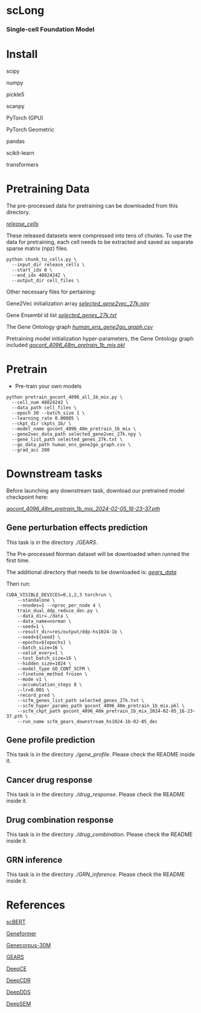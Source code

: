 # scLong

### Single-cell Foundation Model

# Install

scipy

numpy

pickle5

scanpy

PyTorch (GPU)

PyTorch Geometric

pandas

scikit-learn

transformers

# Pretraining Data

The pre-processed data for pretraining can be downloaded from this directory. 

[_release_cells_](https://mbzuaiac-my.sharepoint.com/:f:/g/personal/ding_bai_mbzuai_ac_ae/EpvKzQW4hI5Bnb88-iM7vE0B_e2_U5r_ZGXb_FILCLTw3Q?e=TAmKk5)

These released datasets were compressed into tens of chunks. To use the data for pretraining, each cell needs to be extracted and saved as separate sparse matrix (npz) files.
```
python chunk_to_cells.py \
  --input_dir release_cells \
  --start_idx 0 \
  --end_idx 48024242 \
  --output_dir cell_files \
```

Other necessary files for pertaining: 

Gene2Vec initialization array [_selected_gene2vec_27k.npy_](https://mbzuaiac-my.sharepoint.com/:f:/g/personal/ding_bai_mbzuai_ac_ae/EpvKzQW4hI5Bnb88-iM7vE0B_e2_U5r_ZGXb_FILCLTw3Q?e=TAmKk5)

Gene Ensembl id list [_selected_genes_27k.txt_](https://mbzuaiac-my.sharepoint.com/:f:/g/personal/ding_bai_mbzuai_ac_ae/EpvKzQW4hI5Bnb88-iM7vE0B_e2_U5r_ZGXb_FILCLTw3Q?e=TAmKk5)

The Gene Ontology graph [_human_ens_gene2go_graph.csv_](https://mbzuaiac-my.sharepoint.com/:f:/g/personal/ding_bai_mbzuai_ac_ae/EpvKzQW4hI5Bnb88-iM7vE0B_e2_U5r_ZGXb_FILCLTw3Q?e=TAmKk5)

Pretraining model initialization hyper-parameters, the Gene Ontology graph included [_gocont_4096_48m_pretrain_1b_mix.pkl_](https://mbzuaiac-my.sharepoint.com/:f:/g/personal/ding_bai_mbzuai_ac_ae/EpvKzQW4hI5Bnb88-iM7vE0B_e2_U5r_ZGXb_FILCLTw3Q?e=TAmKk5)


# Pretrain

- Pre-train your own models
```
python pretrain_gocont_4096_all_1b_mix.py \
  --cell_num 48024242 \
  --data_path cell_files \
  --epoch 30 --batch_size 1 \
  --learning_rate 0.00005 \
  --ckpt_dir ckpts_1b/ \
  --model_name gocont_4096_48m_pretrain_1b_mix \
  --gene2vec_data_path selected_gene2vec_27k.npy \
  --gene_list_path selected_genes_27k.txt \
  --go_data_path human_ens_gene2go_graph.csv \
  --grad_acc 200
```


# Downstream tasks

Before launching any downstream task, download our pretrained model checkpoint here:

[_gocont_4096_48m_pretrain_1b_mix_2024-02-05_16-23-37.pth_](https://mbzuaiac-my.sharepoint.com/:f:/g/personal/ding_bai_mbzuai_ac_ae/EpvKzQW4hI5Bnb88-iM7vE0B_e2_U5r_ZGXb_FILCLTw3Q?e=TAmKk5)

## Gene perturbation effects prediction

This task is in the directory _./GEARS_. 

The Pre-processed Norman dataset will be downloaded when runned the first time.

The additional directory that needs to be downloaded is: [_gears_data_](https://mbzuaiac-my.sharepoint.com/:f:/g/personal/ding_bai_mbzuai_ac_ae/EpvKzQW4hI5Bnb88-iM7vE0B_e2_U5r_ZGXb_FILCLTw3Q?e=TAmKk5)

Then run:

```
CUDA_VISIBLE_DEVICES=0,1,2,3 torchrun \
    --standalone \
    --nnodes=1 --nproc_per_node 4 \
    train_dual_ddp_reduce_dec.py \
    --data_dir=./data \
    --data_name=norman \
    --seed=1 \
    --result_dir=res/output/ddp-hs1024-1b \
    --seed=${seed} \
    --epochs=${epochs} \
    --batch_size=16 \
    --valid_every=1 \
    --test_batch_size=16 \
    --hidden_size=1024 \
    --model_type GO_CONT_SCFM \
    --finetune_method frozen \
    --mode v1 \
    --accumulation_steps 8 \
    --lr=0.001 \
    -record_pred \
    --scfm_genes_list_path selected_genes_27k.txt \
    --scfm_hyper_params_path gocont_4096_48m_pretrain_1b_mix.pkl \
    --scfm_ckpt_path gocont_4096_48m_pretrain_1b_mix_2024-02-05_16-23-37.pth \
    --run_name scfm_gears_downstream_hs1024-1b-02-05_dec 
```

## Gene profile prediction

This task is in the directory _./gene\_profile_. Please check the README inside it. 

## Cancer drug response

This task is in the directory _./drug\_response_. Please check the README inside it. 

## Drug combination response

This task is in the directory _./drug\_combination_. Please check the README inside it. 

## GRN inference

This task is in the directory _./GRN\_inference_. Please check the README inside it. 

# References

[scBERT](https://github.com/TencentAILabHealthcare/scBERT)

[Geneformer](https://huggingface.co/ctheodoris/Geneformer)

[Genecorpus-30M](https://huggingface.co/datasets/ctheodoris/Genecorpus-30M)

[GEARS](https://github.com/snap-stanford/GEARS)

[DeepCE](https://github.com/stealthcopter/deepce)

[DeepCDR](https://github.com/kimmo1019/DeepCDR)

[DeepDDS](https://github.com/Sinwang404/DeepDDS/tree/master)

[DeepSEM](https://github.com/HantaoShu/DeepSEM)



